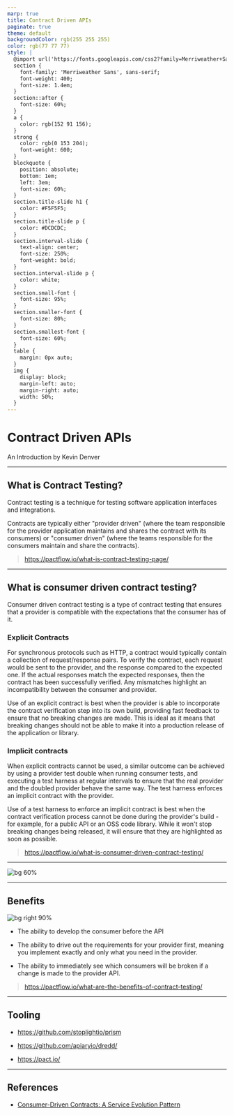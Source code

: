 ```yaml
---
marp: true
title: Contract Driven APIs
paginate: true
theme: default
backgroundColor: rgb(255 255 255)
color: rgb(77 77 77)
style: |
  @import url('https://fonts.googleapis.com/css2?family=Merriweather+Sans:ital,wght@0,400;0,600;1,400&display=swap');
  section { 
    font-family: 'Merriweather Sans', sans-serif;
    font-weight: 400;
    font-size: 1.4em; 
  }
  section::after {
    font-size: 60%;
  }
  a { 
    color: rgb(152 91 156); 
  }
  strong { 
    color: rgb(0 153 204);
    font-weight: 600;
  }
  blockquote {
    position: absolute;
    bottom: 1em;
    left: 3em;
    font-size: 60%;
  }
  section.title-slide h1 {
    color: #F5F5F5;
  }
  section.title-slide p {
    color: #DCDCDC;
  }
  section.interval-slide {
    text-align: center;
    font-size: 250%;
    font-weight: bold;
  }
  section.interval-slide p {
    color: white;
  }
  section.small-font {
    font-size: 95%;
  }
  section.smaller-font {
    font-size: 80%;
  }
  section.smallest-font {
    font-size: 60%;
  }
  table {
    margin: 0px auto;
  }
  img {
    display: block;
    margin-left: auto;
    margin-right: auto;
    width: 50%;
  }
---
```

<!-- _backgroundColor: #222222 -->
<!-- _class: title-slide -->
<!-- _paginate: false -->
<!-- _footer: June 2022 -->

# Contract Driven APIs

An Introduction by Kevin Denver

---

## What is Contract Testing?

Contract testing is a technique for testing software application interfaces and integrations.

Contracts are typically either "provider driven" (where the team responsible for the provider application maintains and shares the contract with its consumers) or "consumer driven" (where the teams responsible for the consumers maintain and share the contracts).

> https://pactflow.io/what-is-contract-testing-page/
---
<!-- _class: small-font -->

## What is consumer driven contract testing?

Consumer driven contract testing is a type of contract testing that ensures that a provider is compatible with the expectations that the consumer has of it.

### Explicit Contracts

For synchronous protocols such as HTTP, a contract would typically contain a collection of request/response pairs. To verify the contract, each request would be sent to the provider, and the response compared to the expected one. If the actual responses match the expected responses, then the contract has been successfully verified. Any mismatches highlight an incompatibility between the consumer and provider.

Use of an explicit contract is best when the provider is able to incorporate the contract verification step into its own build, providing fast feedback to ensure that no breaking changes are made. This is ideal as it means that breaking changes should not be able to make it into a production release of the application or library.

### Implicit contracts

When explicit contracts cannot be used, a similar outcome can be achieved by using a provider test double when running consumer tests, and executing a test harness at regular intervals to ensure that the real provider and the doubled provider behave the same way. The test harness enforces an implicit contract with the provider.

Use of a test harness to enforce an implicit contract is best when the contract verification process cannot be done during the provider's build - for example, for a public API or an OSS code library. While it won't stop breaking changes being released, it will ensure that they are highlighted as soon as possible.

> https://pactflow.io/what-is-consumer-driven-contract-testing/

---

![bg 60%](https://docs.pact.io/img/how-pact-works/summary.png)

---

## Benefits

![bg right 90%](https://s3-ap-southeast-2.amazonaws.com/content-prod-529546285894/2019/07/screenshot-16.png)

* The ability to develop the consumer before the API

* The ability to drive out the requirements for your provider first, meaning you implement exactly and only what you need in the provider.

* The ability to immediately see which consumers will be broken if a change is made to the provider API.

> https://pactflow.io/what-are-the-benefits-of-contract-testing/

---

## Tooling

* https://github.com/stoplightio/prism

* https://github.com/apiaryio/dredd/

* https://pact.io/

---

## References

* [Consumer-Driven Contracts: A Service Evolution Pattern][1]

[1]: https://martinfowler.com/articles/consumerDrivenContracts.html